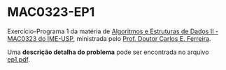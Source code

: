 # MAC0323-EP1
Exercício-Programa 1 da matéria de [Algoritmos e Estruturas de Dados II - MAC0323 do IME-USP](https://uspdigital.usp.br/jupiterweb/obterDisciplina?nomdis=&sgldis=MAC0323), ministrada pelo [Prof. Doutor Carlos E. Ferreira](https://www.ime.usp.br/cef).

Uma **descrição detalha do problema** pode ser encontrada no arquivo [ep1.pdf](https://github.com/Giatroo/MAC0323-EP1/blob/master/ep1.pdf).
